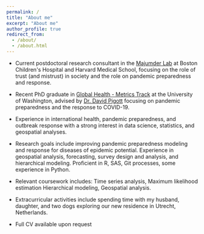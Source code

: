 ```yaml
---
permalink: /
title: "About me"
excerpt: "About me"
author_profile: true
redirect_from: 
  - /about/
  - /about.html
---
```


* Current postdoctoral research consultant in the [Majumder Lab](https://lab.maimunamajumder.com/) at Boston Children's Hospital and Harvard Medical School, focusing on the role of trust (and mistrust) in society and the role on pandemic preparedness and response. 

* Recent PhD graduate in [Global Health - Metrics Track](https://globalhealth.washington.edu/education-training/phd-gh) at the University of Washington, advised by [Dr. David Pigott](https://globalhealth.washington.edu/faculty/david-pigott) focusing on pandemic preparedness and the response to COVID-19. 

* Experience in international health, pandemic preparedness, and outbreak response with a strong interest in data science, statistics, and geospatial analyses.

* Research goals include improving pandemic preparedness modeling and response for diseases of epidemic potential.
Experience in geospatial analysis, forecasting, survey design and analysis, and hierarchical modeling. Proficient in R, SAS, Git processes, some experience in Python. 

* Relevant coursework includes: Time series analysis, Maximum likelihood estimation Hierarchical modeling, Geospatial analysis.

* Extracurricular activities include spending time with my husband, daughter, and two dogs exploring our new residence in Utrecht, Netherlands.

* Full CV available upon request

